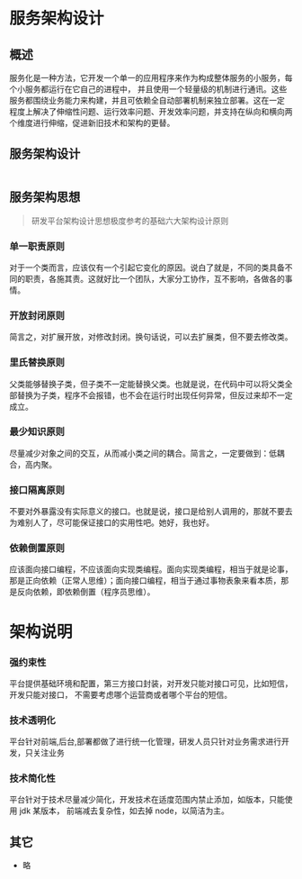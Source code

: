 # 服务架构设计

## 概述

服务化是一种方法，它开发一个单一的应用程序来作为构成整体服务的小服务，每个小服务都运行在它自己的进程中，
并且使用一个轻量级的机制进行通讯。这些服务都围绕业务能力来构建，并且可依赖全自动部署机制来独立部署。这在一定
程度上解决了伸缩性问题、运行效率问题、开发效率问题，并支持在纵向和横向两个维度进行伸缩，促进新旧技术和架构的更替。

## 服务架构设计

<img :src="$withBase('/framework/07_service.png')">

## 服务架构思想

> 研发平台架构设计思想极度参考的基础六大架构设计原则

### 单一职责原则

对于一个类而言，应该仅有一个引起它变化的原因。说白了就是，不同的类具备不同的职责，各施其责。这就好比一个团队，大家分工协作，互不影响，各做各的事情。

### 开放封闭原则

简言之，对扩展开放，对修改封闭。换句话说，可以去扩展类，但不要去修改类。

### 里氏替换原则

父类能够替换子类，但子类不一定能替换父类。也就是说，在代码中可以将父类全部替换为子类，程序不会报错，也不会在运行时出现任何异常，但反过来却不一定成立。

### 最少知识原则

尽量减少对象之间的交互，从而减小类之间的耦合。简言之，一定要做到：低耦合，高内聚。

### 接口隔离原则

不要对外暴露没有实际意义的接口。也就是说，接口是给别人调用的，那就不要去为难别人了，尽可能保证接口的实用性吧。她好，我也好。

### 依赖倒置原则

应该面向接口编程，不应该面向实现类编程。面向实现类编程，相当于就是论事，那是正向依赖（正常人思维）；面向接口编程，相当于通过事物表象来看本质，那是反向依赖，即依赖倒置（程序员思维）。

# 架构说明

### 强约束性

平台提供基础环境和配置，第三方接口封装，对开发只能对接口可见，比如短信，开发只能对接口，
不需要考虑哪个运营商或者哪个平台的短信。

### 技术透明化

平台针对前端,后台,部署都做了进行统一化管理，研发人员只针对业务需求进行开发，只关注业务

### 技术简化性

平台针对于技术尽量减少简化，开发技术在适度范围内禁止添加，如版本，只能使用 jdk 某版本，
前端减去复杂性，如去掉 node，以简洁为主。

## 其它

- 略
